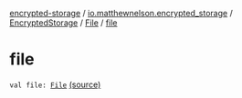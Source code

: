 [encrypted-storage](../../../index.md) / [io.matthewnelson.encrypted_storage](../../index.md) / [EncryptedStorage](../index.md) / [File](index.md) / [file](./file.md)

# file

`val file: `[`File`](https://docs.oracle.com/javase/6/docs/api/java/io/File.html) [(source)](https://github.com/05nelsonm/encrypted-storage/blob/master/encrypted-storage/src/main/java/io/matthewnelson/encrypted_storage/EncryptedStorage.kt#L346)
